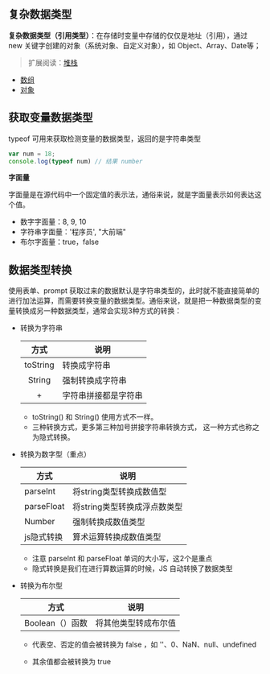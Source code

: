 ## 复杂数据类型

**复杂数据类型（引用类型）**：在存储时变量中存储的仅仅是地址（引用），通过 new 关键字创建的对象（系统对象、自定义对象），如 Object、Array、Date等；

> 扩展阅读：[堆栈]()

- [数组]()
- [对象]()

## 获取变量数据类型

typeof 可用来获取检测变量的数据类型，返回的是字符串类型

```js
var num = 18;
console.log(typeof num) // 结果 number      
```

**字面量**

字面量是在源代码中一个固定值的表示法，通俗来说，就是字面量表示如何表达这个值。

- 数字字面量：8, 9, 10
- 字符串字面量：'程序员', "大前端"
- 布尔字面量：true，false



## 数据类型转换

使用表单、prompt 获取过来的数据默认是字符串类型的，此时就不能直接简单的进行加法运算，而需要转换变量的数据类型。通俗来说，就是把一种数据类型的变量转换成另一种数据类型，通常会实现3种方式的转换：

- 转换为字符串

  |   方式   | 说明                 |
  | :------: | -------------------- |
  | toString | 转换成字符串         |
  |  String  | 强制转换成字符串     |
  |    +     | 字符串拼接都是字符串 |

  - toString() 和 String()  使用方式不一样。
  - 三种转换方式，更多第三种加号拼接字符串转换方式， 这一种方式也称之为隐式转换。

- 转换为数字型（重点）

  | 方式       | 说明                         |
  | ---------- | ---------------------------- |
  | parseInt   | 将string类型转换成数值型     |
  | parseFloat | 将string类型转换成浮点数类型 |
  | Number     | 强制转换成数值类型           |
  | js隐式转换 | 算术运算转换成数值类型       |

  - 注意 parseInt 和 parseFloat 单词的大小写，这2个是重点
  - 隐式转换是我们在进行算数运算的时候，JS 自动转换了数据类型

- 转换为布尔型

  | 方式            | 说明                 |
  | --------------- | -------------------- |
  | Boolean（）函数 | 将其他类型转成布尔值 |

  - 代表空、否定的值会被转换为 false  ，如 ''、0、NaN、null、undefined  

  - 其余值都会被转换为 true



